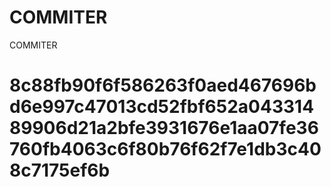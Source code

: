 # COMMITER
COMMITER






# 8c88fb90f6f586263f0aed467696bd6e997c47013cd52fbf652a04331489906d21a2bfe3931676e1aa07fe36760fb4063c6f80b76f62f7e1db3c408c7175ef6b
